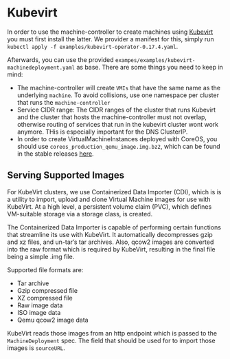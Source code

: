# Kubevirt

In order to use the machine-controller to create machines using [Kubevirt](https://kubevirt.io)
you must first install the latter. We provider a manifest for this, simply run `kubectl apply -f examples/kubevirt-operator-0.17.4.yaml`.

Afterwards, you can use the provided `exampes/examples/kubevirt-machinedeployment.yaml` as base. There
are some things you need to keep in mind:

* The machine-controller will create `VMIs` that have the same name as the underlying `machine`. To
avoid collisions, use one namespace per cluster that runs the `machine-controller`
* Service CIDR range: The CIDR ranges of the cluster that runs Kubevirt and the cluster that hosts the machine-controller must not overlap,
otherwise routing of services that run in the kubevirt cluster wont work anymore. THis is especially important for the DNS ClusterIP.
* In order to create VirtualMachineInstances deployed with CoreOS, you should use `coreos_production_qemu_image.img.bz2`, which can be found in 
the stable releases [here](https://stable.release.core-os.net/amd64-usr/).

## Serving Supported Images

For KubeVirt clusters, we use Containerized Data Importer (CDI), which is is a utility to import, upload and clone 
Virtual Machine images for use with KubeVirt. At a high level, a persistent volume claim (PVC), which defines VM-suitable 
storage via a storage class, is created.

The Containerized Data Importer is capable of performing certain functions that streamline its use with KubeVirt. It automatically 
decompresses gzip and xz files, and un-tar’s tar archives. Also, qcow2 images are converted into the raw format which is required by KubeVirt, 
resulting in the final file being a simple .img file.

Supported file formats are:

- Tar archive
- Gzip compressed file
- XZ compressed file
- Raw image data
- ISO image data
- Qemu qcow2 image data

KubeVirt reads those images from an http endpoint which is passed to the `MachineDeployment` spec. The field that should be used 
for to import those images is `sourceURL`.